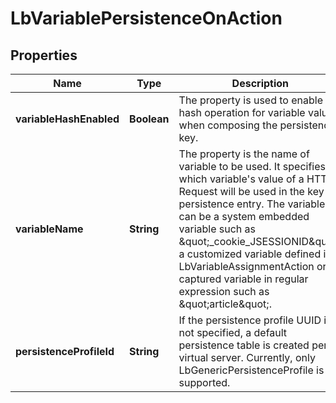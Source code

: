 # LbVariablePersistenceOnAction

## Properties
Name | Type | Description | Notes
------------ | ------------- | ------------- | -------------
**variableHashEnabled** | **Boolean** | The property is used to enable a hash operation for variable value when composing the persistence key.  |  [optional]
**variableName** | **String** | The property is the name of variable to be used. It specifies which variable&#x27;s value of a HTTP Request will be used in the key of persistence entry. The variable can be a system embedded variable such as \&quot;_cookie_JSESSIONID\&quot;, a customized variable defined in LbVariableAssignmentAction or a captured variable in regular expression such as \&quot;article\&quot;.  | 
**persistenceProfileId** | **String** | If the persistence profile UUID is not specified, a default persistence table is created per virtual server. Currently, only LbGenericPersistenceProfile is supported.  |  [optional]
